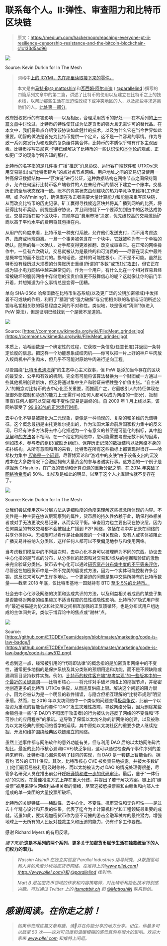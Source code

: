 # 联系每个人。II:弹性、审查阻力和比特币区块链

> 原文：<https://medium.com/hackernoon/reaching-everyone-pt-ii-resilience-censorship-resistance-and-the-bitcoin-blockchain-c1c133d5ac96>

![](img/de0806d48635246790659d97298eda90.png)

Source: Kevin Durkin for In The Mesh

> 网格中[上的 ICYMI，先在那里读取接下来的零件。](https://inthemesh.com/archive/reaching-everyone-pt-i/)
> 
> 本文是由[马特·฿](https://medium.com/u/7364555d4095?source=post_page-----c1c133d5ac96--------------------------------)([@ mattoshin](http://twitter.com/MattoshiN))和[瓦西姆·阿尔辛迪](https://medium.com/u/52f8c4ac75f3?source=post_page-----c1c133d5ac96--------------------------------) ( [@parallelind](http://twitter.com/parallelind) )撰写的四篇系列文章中的第二篇，讲述了比特币的使用以及建立在比特币之上的技术栈，以帮助那些生活在压迫性政权下或冲突地区的人，以及那些寻求逃离他们的人。[此处第一部分](https://hackernoon.com/reaching-everyone-pt-i-the-need-for-sound-money-outside-of-the-wealthiest-territories-f9a27e1f6488)。

政府授权货币的有害影响——以及相反，合理采用货币的好处——在本系列的[上一篇文章](https://hackernoon.com/reaching-everyone-pt-i-the-need-for-sound-money-outside-of-the-wealthiest-territories-f9a27e1f6488)中讨论过，比特币的特性使其成为法定货币的强大且无需许可的替代品。在本文中，我们将重点介绍使该协议如此健壮的技术，以及为什么它在当今世界如此重要。明智的做法是首先为比特币提供一个定义，这不是一件容易的事情。作为导致一系列突发行为和现象的复杂组件集合体，比特币的本质似乎带有许多主观因素。比特币抄写员[尼克·卡特](https://medium.com/u/a063100e6515?source=post_page-----c1c133d5ac96--------------------------------)已经解决了比特币的一些[认识论](/@nic__carter/visions-of-bitcoin-4b7b7cbcd24c)和[本体论](/s/story/what-is-it-like-to-be-a-bitcoin-56109f3e6753)的观点，正如更广泛的现象学所告知的那样。

比特币的名字指的是几件事:广播“推送”消息协议、运行客户端软件和 UTXOs(未用交易输出)或“比特币碎片”的点对点节点网络。用户地址之间的交易记录使用一种高保证数据结构——“区块链”进行公证，这种数据结构在网络节点之间保持同步，允许任何运行比特币客户端软件的人在未经许可的情况下建立一个账本。交易历史的全局状态保持一致。账本的真实状态由创建块的热力学竞争来维持(*工作证明*，或 PoW‘mining’)，确保潜在攻击者需要大量计算能力和能量来重写区块链，从而改变比特币的历史记录。矿工赢得寻找候选区块并将其广播到网络的比赛，将获得比特币奖励，前提是遵守协议，并且网络就下一个要添加到链中的区块达成协议。交易包括在每个区块中，其顺序由“费用市场”决定，优先级较高的交易激励矿商以高于平均水平的费用将其包括在内。

从用户的角度来看，比特币是一种支付系统，允许他们发送支付，而不用考虑边界、政府或地理距离。一旦一个事务被包含在一个块中，它就被称为有一个单独的确认。随后的每一次确认，对手都变得更难推翻、改变或审查它。在正常的网络操作中，一旦有六次确认，交易就被认为是最终的和可消费的——尽管在现实中最终是概率性的而不是绝对的。换句话说，逆转的可能性极小，而不是不可能。虽然比特币没有经历过大规模的分类账历史重组(所谓的“多数”或[“51%”攻击](/chainrift-research/bitcoins-attack-vectors-51-attacks-a96deac43774))，但它正在成为较小电力网络中越来越常见的。作为一个用户，有什么比在一个相对容易且经常被破坏的脆弱网络中存储您的宝贵价值更不鼓舞信心的呢？这就像让你的前门半开着，并想知道为什么事情总是变得一团糟。

单向 SHA-256d 哈希函数在比特币生态系统(以及更广泛的公钥加密领域)中发挥着不可或缺的作用，利用了“猜测”或“强力破解”与公钥相关联的私钥与证明所述公钥与私钥相关联的容易程度之间的不对称性。类似地，块是很难“猜测”的(进入 PoW 算法)，但是证明已经找到一个是微不足道的。

![](img/8996049b92792f955f8a081314c3b192.png)

Source: [https://commons.wikimedia.org/wiki/File:Meat_grinder.jpg](https://commons.wikimedia.org/wiki/File:Meat_grinder.jpg)

本质上，哈希函数是一个确定性的过程，它获取一条信息(任意长度)并返回一条特定长度的信息。把这样一个功能想象成绞肉机——你可以把一片上好的神户牛肉放入绞肉机中产生肉末，但几乎不可能对原始牛肉进行逆向工程。

尽管围绕“[比特币煮沸海洋](https://www.bloomberg.com/opinion/articles/2017-12-07/bitcoin-is-greener-than-its-critics-think)”的生态中心主义叙事，但 PoW 是添加当今存在的区块的最安全、公平和有效的机制。完全有可能将该算法替换为一个财团或一方通过一些其他机制创建新块，但这将通过集中生产和验证来牺牲整个价值主张。“自主进入”的概念对比特币的去中心化至关重要，而推而广之，它最吸引人的特征体现在抵御外部控制和胁迫的能力上:无需许可(任何人都可以成为网络的一部分)、抵制审查(任何人都可以交易)和不变性(交易是最终的)。自 2009 年 1 月上线以来，该网络享受了 [99.983%的正常运行时间](http://bitcoinuptime.com/)。

去中心化不容易被简化为二元现象，更像是一种涌现的、复杂的和多维的光谱特征。这个概念最初是由托克维尔提出的，作为法国大革命前后国家权力集中的反义词。已经有许多方法将去中心化描述为一个有意义的甚至是可量化的指标，其中[的见解](https://news.earn.com/quantifying-decentralization-e39db233c28e)和[的方法](http://www.truthcoin.info/blog/measuring-decentralization/)各不相同。在一个给定的网络中，您可能需要考虑无数不同的因素，例如技术、参与者的组织(或缺乏组织)、保存历史记录的数据结构以及网络本身的拓扑结构。从所有意图和目的来看，比特币在所有这些指标上都表现得很好——哈希权力集中 [*可能*是一个问题](/@jimmysong/mining-centralization-scenarios-b74102adbd36)，尽管博弈论和“游戏中的皮肤”由于设备支出的沉没成本在大多数情况下会激励拥有大量资金的参与者诚实行事。这方面的一个例子是挖掘池 GHash.io，在广泛的骚动和计算资源的重新分配之前，[在 2014 年突破了网络哈希表](https://arstechnica.com/information-technology/2014/07/bitcoin-pool-ghash-io-commits-to-40-hashrate-limit-after-its-51-breach/)的 50%。出埃及是如此的明显，以至于这个人才库很快就不复存在了。

![](img/809020e0b1edf1ed89e673f0441c17ec.png)

Source: Kevin Durkin for In The Mesh

让我们尝试使用这种分层方法从更细粒度的角度来理解这些概念所体现的内容。不变性是一种主要在协议层观察到的属性，货币层的持久性依赖于此，确保利益相关者或对手无法更改交易记录，从而实现平衡。审查阻力也主要出现在协议层，因为任何类型的有效交易都不会被阻止广播到 P2P 网络，包括在块中并记录在网络的共享分类帐中。[无权限](https://twitter.com/TokenHash/status/1066374186258452480)可以看作是社会层面的一个相关现象，没有人或实体被阻止广播交易并被纳入分类账，这样任何人都可以不受偏见地参与和使用网络。

当考虑我们模型中的不同层次时，去中心化本身可以被理解为不同的东西。协议去中心化指的是节点的分布，从分类帐的起源和对交易和/或块的挖掘和验证的激励来完全验证分类帐。货币去中心化可以通过[研究资产分布集中度的不平等来评估](https://news.earn.com/quantifying-decentralization-e39db233c28e)，尽管这在加密货币中是一种不完美的启发式方法，因为一个实体可能控制许多公钥，这反过来可以产生许多地址。一个更紧迫的问题是集中交易所持有的比特币数量——截至 2018 年底，仅比特币基地一国就持有 BTC [至少 5%的比特币。](https://blog.coinbase.com/a-behind-the-scenes-look-at-the-biggest-and-quietest-crypto-transfer-on-record-682ff4a6d9e4)

社会去中心化涉及网络的决策和达成共识的方法，以及利益相关者成员的某些子集是否能够对网络的结果施加不适当程度的显性或隐性影响。比特币的“隐式用户契约”最近被描述为协议和社交层之间相互加强的正反馈循环，也是分布式用户组达成的主体间共识，类似于博弈论中的焦点或“谢林”点。

![](img/5502f928e779736d9d9786f266fa5320.png)

Source: [https://github.com/ETCDEVTeam/design/blob/master/marketing/code-is-law-badge/](https://github.com/ETCDEVTeam/design/blob/master/marketing/code-is-law-badge/code-is-law512.png)

考虑到这一点，经常被引用的“代码即法律”的概念指的是加密货币网络中的不变性，通常更多地指的是保护系统及其分类账的预期用途和功能，而不是不顾缺陷或漏洞盲目坚持软件实施。例如，[比特币的软件客户端“参考实现”的一些版本中的一个最近的关键漏洞](https://bitcoincore.org/en/2018/09/20/notice/)——比特币核心——将允许对手破坏网络上的挖掘节点，并秘密地创造更多的比特币 UTXOs 供应，从而违反供应上限。解决这个问题的阻力很小，因为它被认为是一个明显的软件错误，与隐含但相互理解的“比特币规则”明显矛盾。然而，在 2016 年以太坊网络中一个类似的问题变得[极具争议](http://forkonomy.pllel.com/)，此前一个以投资为重点的智能合约套件“DAO”发生灾难性故障，导致网络分裂，因为删除某些余额包括一些“子 DAO”(不归因于攻击者)的行为被认为违反了网络的不变性和“不可停止的应用程序”的承诺。这导致了保留以太坊名称的新网络的创建，以及被称为以太坊经典的原始网络哲学的延续，其中原始以太坊社区的重要少数人继续挖掘、开发和维护围绕经典区块链建立的网络。

虽然上述事件都与网络软件的意外功能有关，但与利用 DAO 后的以太坊网络碎片相比，最近的比特币核心漏洞(CVE)缺乏争用，这可以通过检查两个事件序列的差异来解释。比特币核心漏洞影响了钱包的实现，而 DAO 是一套链上智能合约，拥有约 15%的 ETH 供应。其次，比特币核心 CVE 被负责任地披露，并被大多数矿工(他们最容易被利用)及时修补，而以太坊被认为对 DAO 的情况处理得很差，尽管多名研究人员在推出前公开[呼吁谨慎和进一步的代码审计](https://github.com/ETCDEVTeam/design)。最后，鉴于"一体行动"的失败，在最佳推进方式上存在重大分歧，并提出了若干解决方案。链上的“碳投票”被用来评估网络利益相关者的情绪，尽管这被低投票率和由鲸鱼和内部人士组成的单一集团的大量投票所破坏。

比特币的关键特征——稀缺性、去中心化、不变性、抗审查性和无许可性——是过去十年精心设计和开发的结果，代表了迄今为止计算机科学和工程领域最重要的成就。话虽如此，要实现加密货币作为坚不可摧的游击金融军械库的最终潜力，增强地球上一无所有的人民反对独裁主义和压迫的能力，仍有许多工作要做。

感谢 Richard Myers 的有用反馈。

*接下来是*[](http://www.inthemesh.com)**:这是本系列的两个系列，更多关于加密货币赋予生活在独裁统治下的人们权力的潜力。**

> *Wassim Alsindi 在独立实验室 Parallel Industries 指导研究，从数据驱动和人类的角度分析加密货币网络。在推特上的[www.pllel.com](http://www.pllel.com/)和 [@parallelind](https://twitter.com/parallelind) 找到他。*
> 
> *Matt B 是加密货币领域的作家和内容策略师，对比特币和隐私技术特别感兴趣。可以通过 Twitter 上的 [itsmattbit.ch](http://itsmattbit.ch/) 和 [@MattoshiN](https://twitter.com/mattoshin) 联系到他。*

# *感谢阅读。在你走之前！*

> *如果你觉得这篇文章有趣，请👏并在你能分享的地方分享。记住，你最多可以鼓掌 50 次——这对可见度和温暖模糊的感觉真的有很大的影响。欢迎大家来 www.pllel.com 和推特上闲逛。*